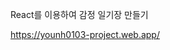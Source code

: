 React를 이용하여 감정 일기장 만들기

<a href="https://younh0103-project.web.app/" target="_black">https://younh0103-project.web.app/</a>

